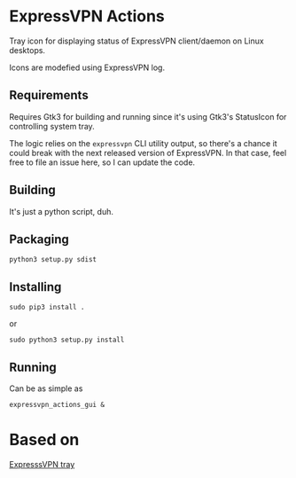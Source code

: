 # ExpressVPN Actions

Tray icon for displaying status of ExpressVPN client/daemon on Linux desktops.

Icons are modefied using ExpressVPN log.

## Requirements

Requires Gtk3 for building and running since it's using Gtk3's StatusIcon for controlling system tray.

The logic relies on the `expressvpn` CLI utility output, so there's a chance it could break with the next released version of ExpressVPN. In that case, feel free to file an issue here, so I can update the code.

## Building

It's just a python script, duh.

## Packaging

```
python3 setup.py sdist
```

## Installing

```
sudo pip3 install .
```

or

```
sudo python3 setup.py install
```

## Running

Can be as simple as
```
expressvpn_actions_gui &
```


# Based on
[ExpresssVPN tray](https://github.com/cog1to/expressvpn-tray)
